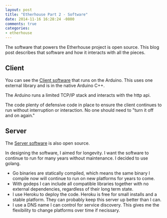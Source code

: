 ```yaml
---
layout: post
title: "Etherhouse Part 2 - Software"
date: 2014-11-16 16:28:24 -0800
comments: true
categories:
- etherhouse
---
```


The software that powers the Etherhouse project is open source. This blog
post describes that software and how it interacts with all the pieces. 

## Client

You can see the [Client software](https://github.com/solarkennedy/ether_house)
that runs on the Arduino. This uses one external library and is in the native
Arduino C++.

The Arduino runs a limited TCP/IP stack and interacts with the http api.

The code plenty of defensive code in place to ensure the client continues to run
without interruption or interaction. No one should need to "turn it off and on
again."

## Server

The [Server software](https://github.com/solarkennedy/ether_housed) is also open
source.

In designing the software, I aimed for longevity. I want the software to
continue to run for many years without maintenance. I decided to use golang. 

* Go binaries are statically compiled, which means the same binary I compile now
  will continue to run on new platforms for years to come.
* With godeps I can include all compatible libraries together with no external
  dependencies, regardless of their long term state.
* I use Heroku to deploy the code. Heroku is free for small installs and a
  stable platform. They can probably keep this server up better than I can.
* I use a DNS name I can control for service discovery. This gives me the
  flexibility to change platforms over time if necissary.

